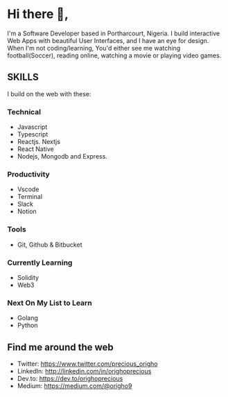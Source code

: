 # Hi there 👋, 
I'm a Software Developer based in Portharcourt, Nigeria. I build interactive Web Apps with beautiful User Interfaces, and I have an eye for design. When I'm not coding/learning, You'd either see me watching football(Soccer), reading online, watching a movie or playing video games.

## SKILLS 
I build on the web with these:
### Technical
- Javascript 
- Typescript
- Reactjs. Nextjs 
- React Native
- Nodejs, Mongodb and Express.

### Productivity 
- Vscode 
- Terminal 
- Slack 
- Notion

### Tools
- Git, Github & Bitbucket 

### Currently Learning 
- Solidity
- Web3

### Next On My List to Learn
- Golang
- Python

## Find me around the web
- Twitter: https://www.twitter.com/precious_origho 
- LinkedIn: http://linkedin.com/in/orighoprecious 
- Dev.to: https://dev.to/orighoprecious
- Medium: https://medium.com/@origho9



